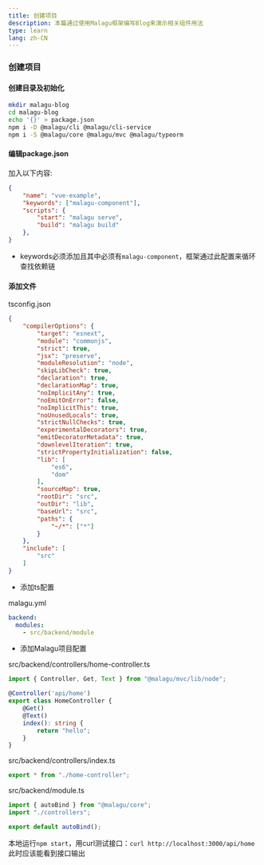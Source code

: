```yaml
---
title: 创建项目
description: 本篇通过使用Malagu框架编写Blog来演示相关组件用法
type: learn
lang: zh-CN
---
```


### 创建项目

#### 创建目录及初始化

```bash
mkdir malagu-blog
cd malagu-blog
echo '{}' > package.json
npm i -D @malagu/cli @malagu/cli-service
npm i -S @malagu/core @malagu/mvc @malagu/typeorm
```

#### 编辑package.json

加入以下内容:

```json
{
    "name": "vue-example",
    "keywords": ["malagu-component"],
    "scripts": {
        "start": "malagu serve",
        "build": "malagu build"
    },
}
```
* keywords必须添加且其中必须有`malagu-component`，框架通过此配置来循环查找依赖链

#### 添加文件

tsconfig.json
```json
{
    "compilerOptions": {
        "target": "esnext",
        "module": "commonjs",
        "strict": true,
        "jsx": "preserve",
        "moduleResolution": "node",
        "skipLibCheck": true,
        "declaration": true,
        "declarationMap": true,
        "noImplicitAny": true,
        "noEmitOnError": false,
        "noImplicitThis": true,
        "noUnusedLocals": true,
        "strictNullChecks": true,
        "experimentalDecorators": true,
        "emitDecoratorMetadata": true,
        "downlevelIteration": true,
        "strictPropertyInitialization": false,
        "lib": [
            "es6",
            "dom"
        ],
        "sourceMap": true,
        "rootDir": "src",
        "outDir": "lib",
        "baseUrl": "src",
        "paths": {
            "~/*": ["*"]
        }
    },
    "include": [
        "src"
    ]
}
```

* 添加ts配置

malagu.yml

```yaml
backend:
  modules:
    - src/backend/module
```

* 添加Malagu项目配置

src/backend/controllers/home-controller.ts

```ts
import { Controller, Get, Text } from "@malagu/mvc/lib/node";

@Controller('api/home')
export class HomeController {
    @Get()
    @Text()
    index(): string {
        return "hello";
    }
}
```

src/backend/controllers/index.ts

```ts
export * from "./home-controller";
```

src/backend/module.ts

```ts
import { autoBind } from "@malagu/core";
import "./controllers";

export default autoBind();
```

本地运行`npm start`，用curl测试接口：`curl http://localhost:3000/api/home`此时应该能看到接口输出